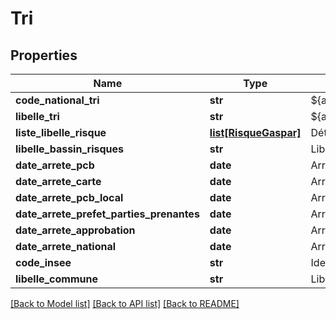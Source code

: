 # Tri

## Properties
Name | Type | Description | Notes
------------ | ------------- | ------------- | -------------
**code_national_tri** | **str** | ${api.georisques.gaspar.tri.codenatazi.description} | [optional] 
**libelle_tri** | **str** | ${api.georisques.gaspar.tri.libazi.description} | [optional] 
**liste_libelle_risque** | [**list[RisqueGaspar]**](RisqueGaspar.md) | Détail du risque gaspar | [optional] 
**libelle_bassin_risques** | **str** | Libellé bassin de risque | [optional] 
**date_arrete_pcb** | **date** | Arrêté du préfet coordonnateur de bassin | [optional] 
**date_arrete_carte** | **date** | Arrêté de la cartographie du TRI | [optional] 
**date_arrete_pcb_local** | **date** | Arrêté de la stratégie locale | [optional] 
**date_arrete_prefet_parties_prenantes** | **date** | Arrêté préfet, parties prenantes | [optional] 
**date_arrete_approbation** | **date** | Arrêté d&#x27;approbation de la partie locale | [optional] 
**date_arrete_national** | **date** | Arrêté TRI national | [optional] 
**code_insee** | **str** | Identifiant unique INSEE de la commune | [optional] 
**libelle_commune** | **str** | Libellé de la commune | [optional] 

[[Back to Model list]](../README.md#documentation-for-models) [[Back to API list]](../README.md#documentation-for-api-endpoints) [[Back to README]](../README.md)

